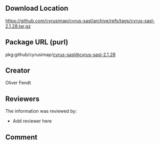 ## Download Location

https://github.com/cyrusimap/cyrus-sasl/archive/refs/tags/cyrus-sasl-2.1.28.tar.gz

## Package URL (purl)

pkg:github/cyrusimap/cyrus-sasl@cyrus-sasl-2.1.28

## Creator

Oliver Fendt

## Reviewers

The information was reviewed by:

* Add reviewer here

## Comment

